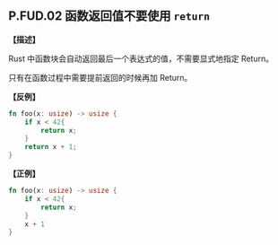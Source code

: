 ## P.FUD.02   函数返回值不要使用 `return`

**【描述】**

Rust 中函数块会自动返回最后一个表达式的值，不需要显式地指定 Return。

只有在函数过程中需要提前返回的时候再加 Return。

**【反例】**

```rust
fn foo(x: usize) -> usize {
    if x < 42{
        return x;
    }
    return x + 1;
}
```

**【正例】**

```rust
fn foo(x: usize) -> usize {
    if x < 42{
        return x;
    }
    x + 1
}
```

